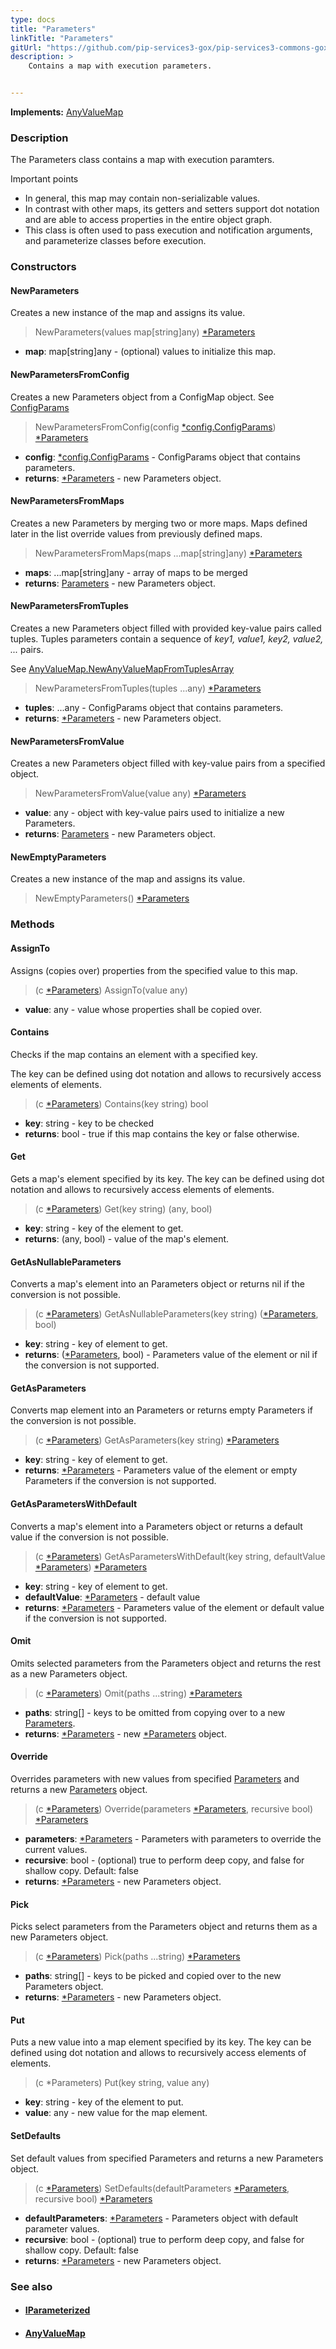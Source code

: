 ```yaml
---
type: docs
title: "Parameters"
linkTitle: "Parameters"
gitUrl: "https://github.com/pip-services3-gox/pip-services3-commons-gox"
description: >
    Contains a map with execution parameters.


---
```


**Implements:** [AnyValueMap](../../data/any_value_map)

### Description

The Parameters class contains a map with execution paramters. 

Important points

- In general, this map may contain non-serializable values.
- In contrast with other maps, its getters and setters support dot notation and are able to access properties in the entire object graph.
- This class is often used to pass execution and notification arguments, and parameterize classes before execution.

### Constructors

#### NewParameters
Creates a new instance of the map and assigns its value.

> NewParameters(values map[string]any) [*Parameters]()

- **map**: map[string]any - (optional) values to initialize this map.

#### NewParametersFromConfig
Creates a new Parameters object from a ConfigMap object.
See [ConfigParams](../../config/config_params)

> NewParametersFromConfig(config [*config.ConfigParams](../../config/config_params)) [*Parameters]()

- **config**: [*config.ConfigParams](../../config/config_params) - ConfigParams object that contains parameters.
- **returns**: [*Parameters](../parameters) - new Parameters object.

#### NewParametersFromMaps
Creates a new Parameters by merging two or more maps. Maps defined later in the list override values from previously defined maps.

> NewParametersFromMaps(maps ...map[string]any) [*Parameters]()

- **maps**: ...map[string]any - array of maps to be merged
- **returns**: [Parameters](../parameters) - new Parameters object.

#### NewParametersFromTuples
Creates a new Parameters object filled with provided key-value pairs called tuples.
Tuples parameters contain a sequence of *key1, value1, key2, value2, ...* pairs.

See [AnyValueMap.NewAnyValueMapFromTuplesArray](../../data/any_value_map/#newanyvaluemapfromtuplesarray)

> NewParametersFromTuples(tuples ...any) [*Parameters]()

- **tuples**: ...any - ConfigParams object that contains parameters.
- **returns**: [*Parameters](../parameters) - new Parameters object.

#### NewParametersFromValue
Creates a new Parameters object filled with key-value pairs from a specified object.

> NewParametersFromValue(value any) [*Parameters]()

- **value**: any - object with key-value pairs used to initialize a new Parameters.
- **returns**: [Parameters](../parameters) - new Parameters object.

#### NewEmptyParameters
Creates a new instance of the map and assigns its value.

> NewEmptyParameters() [*Parameters]()


### Methods

#### AssignTo
Assigns (copies over) properties from the specified value to this map.

> (c [*Parameters]()) AssignTo(value any)

- **value**: any - value whose properties shall be copied over.

#### Contains
Checks if the map contains an element with a specified key.

The key can be defined using dot notation
and allows to recursively access elements of elements.

> (c [*Parameters]()) Contains(key string) bool

- **key**: string - key to be checked
- **returns**: bool - true if this map contains the key or false otherwise.

#### Get
Gets a map's element specified by its key.
The key can be defined using dot notation
and allows to recursively access elements of elements.

> (c [*Parameters]()) Get(key string) (any, bool)

- **key**: string - key of the element to get.
- **returns**: (any, bool) - value of the map's element.


#### GetAsNullableParameters
Converts a map's element into an Parameters object or returns nil if the conversion is not possible.

> (c [*Parameters]()) GetAsNullableParameters(key string) ([*Parameters](../parameters), bool)

- **key**: string - key of element to get.
- **returns**: ([*Parameters](../parameters), bool) - Parameters value of the element or nil if the conversion is not supported.

#### GetAsParameters
Converts map element into an Parameters or returns empty Parameters if the conversion is not possible.

> (c [*Parameters]()) GetAsParameters(key string) [*Parameters]()

- **key**: string - key of element to get.
- **returns**: [*Parameters]() - Parameters value of the element or empty Parameters if the conversion is not supported.


#### GetAsParametersWithDefault
Converts a map's element into a Parameters object or returns a default value if the conversion is not possible.

> (c [*Parameters]()) GetAsParametersWithDefault(key string, defaultValue [*Parameters]()) [*Parameters]()

- **key**: string - key of element to get.
- **defaultValue**: [*Parameters](../parameters) - default value
- **returns**: [*Parameters](../parameters) - Parameters value of the element or default value if the conversion is not supported.


#### Omit
Omits selected parameters from the Parameters object and returns the rest as a new Parameters object.

> (c [*Parameters]()) Omit(paths ...string) [*Parameters]()

- **paths**: string[] - keys to be omitted from copying over to a new [Parameters](../parameters).
- **returns**: [*Parameters](../parameters) - new [*Parameters](../parameters) object.


#### Override
Overrides parameters with new values from specified [Parameters](../parameters) and returns a new [Parameters](../parameters) object.

> (c [*Parameters]()) Override(parameters [*Parameters](), recursive bool) [*Parameters]()

- **parameters**: [*Parameters](../parameters) - Parameters with parameters to override the current values.
- **recursive**: bool - (optional) true to perform deep copy, and false for shallow copy. Default: false
- **returns**: [*Parameters](../parameters) - new Parameters object.


#### Pick
Picks select parameters from the Parameters object and returns them as a new Parameters object.

> (c [*Parameters]()) Pick(paths ...string) [*Parameters]()

- **paths**: string[] - keys to be picked and copied over to the new Parameters object.
- **returns**: [*Parameters](../parameters) - new Parameters object.


#### Put
Puts a new value into a map element specified by its key.
The key can be defined using dot notation
and allows to recursively access elements of elements.

> (c *Parameters) Put(key string, value any)

- **key**: string - key of the element to put.
- **value**: any - new value for the map element.

#### SetDefaults
Set default values from specified Parameters and returns a new Parameters object.

> (c [*Parameters]()) SetDefaults(defaultParameters [*Parameters](), recursive bool) [*Parameters]()

- **defaultParameters**: [*Parameters](../parameters) - Parameters object with default parameter values.
- **recursive**: bool - (optional) true to perform deep copy, and false for shallow copy. Default: false
- **returns**: [*Parameters](../parameters) - new Parameters object.


### See also
- #### [IParameterized](../iparameterized)
- #### [AnyValueMap](../../data/any_value_map)
